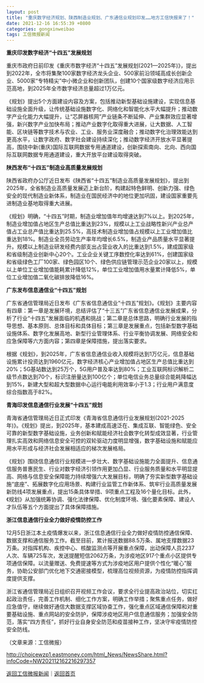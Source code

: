 ```yaml
---
layout: post
title: "重庆数字经济规划、陕西制造业规划、广东通信业规划印发……地方工信快报来了！"
date: 2021-12-16 16:55:39 +0800
categories: gongxinweibao
tags: 工信微报新闻
---
```

<p><strong>重庆印发数字经济“十四五”发展规划</strong></p><p>重庆市政府日前印发《重庆市数字经济“十四五”发展规划(2021—2025年)》，提出到2022年，全市将集聚100家数字经济龙头企业、500家前沿领域高成长创新企业、5000家“专特精尖”中小微企业和创新团队，创建10个国家级数字经济应用示范高地，到2025年全市数字经济总量超过1万亿元。</p><p>《规划》提出5个方面建设内容及方案，包括推动新型基础设施建设，实现信息基础设施全面升级，让传统基础设施数字化、网络化和智能化水平大幅提升；推动数字产业化能力大幅提升，让“芯屏器核网”产业链条不断延伸、产业集群效应显著增强，新兴数字产业加快布局；推动产业数字化取得重大进展，让大数据、人工智能、区块链等数字技术与农业、工业、服务业深度融合；推动数字化治理效能达到更高水平，让数字政府、数字社会建设持续深化；推动数字经济开放水平显著提高，围绕中新(重庆)国际互联网数据专用通道建设，创新探索南向、北向、西向国际互联网数据专用通道建设，重大开放平台建设取得突破。</p><p><strong>陕西发布“十四五”制造业高质量发展规划</strong></p><p>陕西省政府办公厅近日发布《陕西省“十四五”制造业高质量发展规划》，提出到2025年，全省制造业高质量发展迈上新台阶，构建起特色鲜明、创新力强、绿色安全的现代制造业新体系，制造业在国民经济中的地位更加巩固，建设国家重要先进制造业基地取得重大进展。</p><p>《规划》明确，“十四五”时期，制造业增加值年均增速达到7%以上。到2025年，制造业增加值占地区生产总值比重达到23%，规模以上工业战略性新兴产业总产值占工业总产值比重达到25.5%，高技术制造业增加值占规模以上工业增加值比重达到18%。制造业全员劳动生产率年均增长6.5%，制造业产品质量水平显著提升。规模以上制造业研发经费内部支出占营业收入的比重达到1.5%，建成国家级和省级制造业创新中心20个。工业企业关键工序数控化率达到61%，创建国家级和省级绿色工厂100家、绿色园区10个、绿色供应链管理示范企业20家以上，规模以上单位工业增加值能耗累计降低12%，单位工业增加值用水量累计降低5%，单位工业增加值二氧化碳排放降低16%。</p><p><strong>广东发布信息通信业“十四五”规划</strong></p><p>广东省通信管理局近日发布《广东省信息通信业“十四五”规划》。《规划》主要内容有四章：第一章是发展环境，总结评估了“十三五”广东省信息通信业发展成果，分析了行业“十四五”发展面临的机遇和挑战；第二章是总体思路，明确行业发展的指导思想、基本原则、总体目标和具体目标；第三章是发展重点，包括新型数字基础设施体系、数字化发展高地、新型行业管理体系、行业平衡协调发展、网络安全和应急保障等六方面内容；第四章是保障措施，提出落实要求。</p><p>根据《规划》，到2025年，广东省信息通信业收入规模将达到1万亿元，信息基础设施累计投资达到1960亿元，数字经济核心产业增加值占地区生产总值比重达到20%；5G基站数达到25万个，5G用户普及率达到80%；工业互联网标识解析二级节点数达到70个，标识注册量达到100亿个；单位电信业务总量综合能耗降幅达到15%，新建大型和超大型数据中心运行电能利用效率小于1.3；行业用户满意度综合指数高于82%。</p><p><strong>青海印发信息通信行业发展“十四五”规划</strong></p><p>青海省通信管理局近日正式印发《青海省信息通信行业发展规划(2021-2025年)》。《规划》提出，到2025年，基本建成高速泛在、集成互联、智能绿色、安全可靠的新型数字基础设施，业务创新和赋能经济社会数字化转型成效显著，行业管理扎实高效和网络信息安全可控的双轮驱动力度明显增强，数字基础设施和赋能应用水平形成与经济社会发展相适应的梯次发展格局。</p><p>《规划》围绕信息通信行业规模进一步壮大、数字基础设施能力全面提升、信息通信服务普惠民生、行业对数字经济引领作用更加凸显、行业服务质量和水平明显提高、网络与信息安全保障能力持续增强六大发展目标，明确了夯实新型数字基础设施“底座”、拓展数字化应用场景、构建行业监管工作新体系、筑牢行业高质量发展新防线4项发展重点，提出15条具体举措、9项重点工程及16个量化目标。此外，《规划》从加强统筹协调、强化法律保障、优化制度环境、强化要素保障、建设人才队伍等五个方面提出了具体保障措施。</p><p><strong>浙江信息通信行业全力做好疫情防控工作</strong></p><p>12月5日浙江本土疫情爆发以来，浙江信息通信行业全力做好疫情防控通信保障、数据支撑和通信服务工作。截至目前，累计报送数据88.5万条、属地支撑数据23万条。对指挥机构、疾控中心、核酸监测点等开展重点保障，出动保障人员2237人次、车辆725车次，发送提醒短信2062万条，为涉疫地区917个重点小区提供专项通信保障。以流量赠送、免费提速等方式为涉疫地区用户提供个性化“暖心”服务，协助公安部门优化地下交通密接模型，梳理高位视频资源，为疫情防控指挥调度提供支撑。</p><p>浙江省通信管理局近日组织召开视频工作会议，要求全行业提高政治站位，切实扛起政治责任，完善工作机制、细化工作方案，明确工作举措；聚焦重点任务，做好应急值守，继续做好通信大数据支撑区域协查工作，强化重点区域通信保障和对重要基础设施、重点网站的安全防护，保障涉疫地区用户信息通信服务；加强安全防范，落实“四方责任”，抓好行业自身安全防范和疫苗接种工作，坚决守牢疫情防控安全防线。</p><p class="em_media">（文章来源：工信微报）</p>

<http://choicewzp1.eastmoney.com/html_News/NewsShare.html?infoCode=NW202112162216297357>

[返回工信微报新闻](//finews.withounder.com/category/gongxinweibao.html)｜[返回首页](//finews.withounder.com/)
